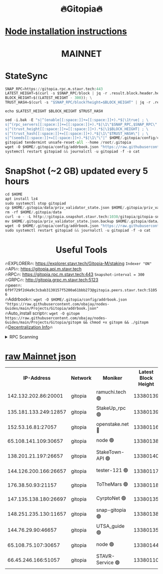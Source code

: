 <h1 align="center"> 🔥Gitopia🔥</h1>

[Node installation instructions](https://github.com/obajay/nodes-Guides/tree/main/Projects/Gitopia)
=

<h1 align="center"> MAINNET</h1>

# StateSync
```python
SNAP_RPC=https://gitopia.rpc.m.stavr.tech:443
LATEST_HEIGHT=$(curl -s $SNAP_RPC/block | jq -r .result.block.header.height); \
BLOCK_HEIGHT=$((LATEST_HEIGHT - 300)); \
TRUST_HASH=$(curl -s "$SNAP_RPC/block?height=$BLOCK_HEIGHT" | jq -r .result.block_id.hash)

echo $LATEST_HEIGHT $BLOCK_HEIGHT $TRUST_HASH

sed -i.bak -E "s|^(enable[[:space:]]+=[[:space:]]+).*$|\1true| ; \
s|^(rpc_servers[[:space:]]+=[[:space:]]+).*$|\1\"$SNAP_RPC,$SNAP_RPC\"| ; \
s|^(trust_height[[:space:]]+=[[:space:]]+).*$|\1$BLOCK_HEIGHT| ; \
s|^(trust_hash[[:space:]]+=[[:space:]]+).*$|\1\"$TRUST_HASH\"| ; \
s|^(seeds[[:space:]]+=[[:space:]]+).*$|\1\"\"|" $HOME/.gitopia/config/config.toml
gitopiad tendermint unsafe-reset-all --home /root/.gitopia
wget -O $HOME/.gitopia/config/addrbook.json "https://raw.githubusercontent.com/obajay/nodes-Guides/main/Projects/Gitopia/addrbook.json"
systemctl restart gitopiad && journalctl -u gitopiad -f -o cat
```
# SnapShot (~2 GB) updated every 5 hours
```python
cd $HOME
apt install lz4
sudo systemctl stop gitopiad
cp $HOME/.gitopia/data/priv_validator_state.json $HOME/.gitopia/priv_validator_state.json.backup
rm -rf $HOME/.gitopia/data
curl -o - -L http://gitopia.snapshot.stavr.tech:1030/gitopia/gitopia-snap.tar.lz4 | lz4 -c -d - | tar -x -C $HOME/.gitopia --strip-components 2
mv $HOME/.gitopia/priv_validator_state.json.backup $HOME/.gitopia/data/priv_validator_state.json
wget -O $HOME/.gitopia/config/addrbook.json "https://raw.githubusercontent.com/obajay/nodes-Guides/main/Projects/Gitopia/addrbook.json"
sudo systemctl restart gitopiad && journalctl -u gitopiad -f -o cat
```
 <h1 align="center"> Useful Tools</h1>

🔥EXPLORER🔥:      https://explorer.stavr.tech/Gitopia-M/staking  `Indexer "ON"` \
🔥API🔥: 			 		 https://gitopia.api.m.stavr.tech \
🔥RPC🔥:           https://gitopia.rpc.m.stavr.tech:443              `Snapshot-interval = 300` \
🔥GRPC🔥:          http://gitopia.grpc.m.stavr.tech:5123 \
🔥peer🔥:					 `6f9f729f2d4a9c3cbab3130157f5200a61bbb273@gitopia.peers.stavr.tech:51056` \
🔥Addrbook🔥:    ```wget -O $HOME/.gitopia/config/addrbook.json "https://raw.githubusercontent.com/obajay/nodes-Guides/main/Projects/Gitopia/addrbook.json"``` \
🔥Auto_install script🔥: ```wget -O gitopm https://raw.githubusercontent.com/obajay/nodes-Guides/main/Projects/Gitopia/gitopm && chmod +x gitopm && ./gitopm``` \
🔥[Decentralization Info](https://github.com/obajay/StateSync-snapshots/tree/main/Projects/Gitopia/Decentralization)🔥

<details>
<summary>RPC Scanning</summary>

<h2 align="center"> We scan nodes in real time every 4 hours. And we provide the final result of RPC endpoints.
We cannot influence the operation of these nodes in any way. </h2>


```python
If Voting Power is higher than 0 --> then the Node is a validator of the network and may be subject to attack and be a potential threat to the chain.
```
```python
We marked such validators with a red symbol
```

</details>

[raw Mainnet json](https://rpc-check.gitopm.stavr.tech/gitopm/rpc-gitopm-result.json)
=

<table><tr><th>IP-Address</th><th>Network</th><th>Moniker</th><th>Latest Block Height</th><th>Earliest Block Height</th><th>Catching Up</th><th>Tx Index</th><th>Voting Power</th><th>Scan Time</th></tr><tr><td>142.132.202.86:20001</td><td>gitopia</td><td>ramuchi.tech 🟢</td><td>13380139</td><td>6548337</td><td>False</td><td>on</td><td>0</td><td>2024-02-06T02:15:12.786437716UTC</td></tr><tr><td>135.181.133.249:12857</td><td>gitopia</td><td>StakeUp_rpc 🟢</td><td>13380139</td><td>8010001</td><td>False</td><td>on</td><td>0</td><td>2024-02-06T02:15:13.167637796UTC</td></tr><tr><td>152.53.16.81:27057</td><td>gitopia</td><td>openstake.net 🔴</td><td>13380116</td><td>10455001</td><td>False</td><td>off</td><td>36965</td><td>2024-02-06T02:14:34.844517381UTC</td></tr><tr><td>65.108.141.109:30657</td><td>gitopia</td><td>node 🟢</td><td>13380138</td><td>12299845</td><td>False</td><td>on</td><td>0</td><td>2024-02-06T02:15:10.128389420UTC</td></tr><tr><td>138.201.21.197:26657</td><td>gitopia</td><td>StakeTown-API 🟢</td><td>13380140</td><td>12733501</td><td>False</td><td>on</td><td>0</td><td>2024-02-06T02:15:17.583089683UTC</td></tr><tr><td>144.126.200.166:26657</td><td>gitopia</td><td>tester-121 🟢</td><td>13380117</td><td>12832814</td><td>False</td><td>off</td><td>0</td><td>2024-02-06T02:14:37.227043353UTC</td></tr><tr><td>176.38.50.93:21157</td><td>gitopia</td><td>ToTheMars 🟢</td><td>13380118</td><td>12883228</td><td>False</td><td>on</td><td>0</td><td>2024-02-06T02:14:37.641170825UTC</td></tr><tr><td>147.135.138.180:26697</td><td>gitopia</td><td>CyrptoNet 🟢</td><td>13380135</td><td>12883228</td><td>False</td><td>off</td><td>0</td><td>2024-02-06T02:15:05.579708608UTC</td></tr><tr><td>148.251.235.130:11657</td><td>gitopia</td><td>snap-gitopia 🟢</td><td>13380138</td><td>12908001</td><td>False</td><td>on</td><td>0</td><td>2024-02-06T02:15:10.384175529UTC</td></tr><tr><td>144.76.29.90:46657</td><td>gitopia</td><td>UTSA_guide 🟢</td><td>13380135</td><td>13035301</td><td>False</td><td>on</td><td>0</td><td>2024-02-06T02:15:05.249117298UTC</td></tr><tr><td>65.108.75.107:30657</td><td>gitopia</td><td>node 🟢</td><td>13380144</td><td>13189502</td><td>False</td><td>on</td><td>0</td><td>2024-02-06T02:15:24.087058049UTC</td></tr><tr><td>66.45.246.166:51057</td><td>gitopia</td><td>STAVR-Service 🟢</td><td>13380110</td><td>13369001</td><td>False</td><td>on</td><td>0</td><td>2024-02-06T02:14:52.711364835UTC</td></tr></table>
